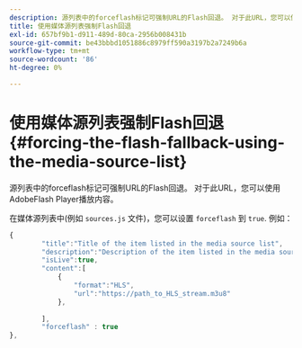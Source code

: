 ```yaml
---
description: 源列表中的forceflash标记可强制URL的Flash回退。 对于此URL，您可以使用AdobeFlash Player播放内容。
title: 使用媒体源列表强制Flash回退
exl-id: 657bf9b1-d911-489d-80ca-2956b008431b
source-git-commit: be43bbbd1051886c8979ff590a3197b2a7249b6a
workflow-type: tm+mt
source-wordcount: '86'
ht-degree: 0%

---
```


# 使用媒体源列表强制Flash回退{#forcing-the-flash-fallback-using-the-media-source-list}

源列表中的forceflash标记可强制URL的Flash回退。 对于此URL，您可以使用AdobeFlash Player播放内容。

在媒体源列表中(例如 `sources.js` 文件)，您可以设置 `forceflash` 到 `true`. 例如：

```js
{ 
        "title":"Title of the item listed in the media source list",
        "description":"Description of the item listed in the media source list",
        "isLive":true,
        "content":[ 
            { 
                "format":"HLS",
                "url":"https://path_to_HLS_stream.m3u8"
            },
 
        ],
        "forceflash" : true
},
```
